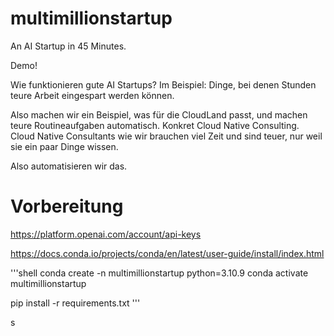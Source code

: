 # multimillionstartup
An AI Startup in 45 Minutes.

Demo! 


Wie funktionieren gute AI Startups? 
Im Beispiel: Dinge, bei denen Stunden teure Arbeit eingespart werden können. 

Also machen wir ein Beispiel, was für die CloudLand passt, und machen teure
Routineaufgaben automatisch. 
Konkret Cloud Native Consulting. Cloud Native Consultants wie wir brauchen 
viel Zeit und sind teuer, nur weil sie ein paar Dinge wissen. 

Also automatisieren wir das. 

# Vorbereitung

https://platform.openai.com/account/api-keys

https://docs.conda.io/projects/conda/en/latest/user-guide/install/index.html



'''shell
conda create -n multimillionstartup python=3.10.9
conda activate multimillionstartup

pip install -r requirements.txt
'''




s